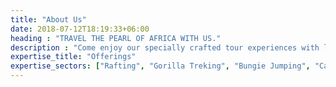 ```yaml
---
title: "About Us"
date: 2018-07-12T18:19:33+06:00
heading : "TRAVEL THE PEARL OF AFRICA WITH US."
description : "Come enjoy our specially crafted tour experiences with loads of activities for your whole party. Creating great memories for you and your loved one's in the pearl of africa an beyond"
expertise_title: "Offerings"
expertise_sectors: ["Rafting", "Gorilla Treking", "Bungie Jumping", "Camping", "Hiking", "Mountain Climbing"]
---
```

